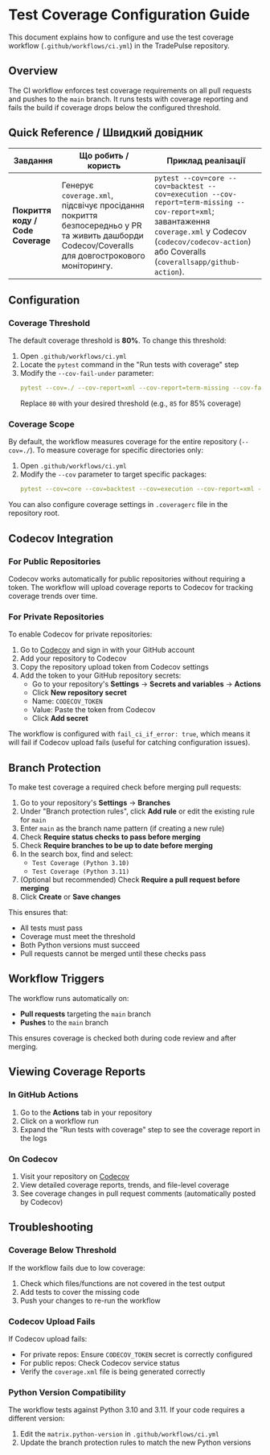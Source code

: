 # Test Coverage Configuration Guide

This document explains how to configure and use the test coverage workflow (`.github/workflows/ci.yml`) in the TradePulse repository.

## Overview

The CI workflow enforces test coverage requirements on all pull requests and pushes to the `main` branch. It runs tests with coverage reporting and fails the build if coverage drops below the configured threshold.

## Quick Reference / Швидкий довідник

| Завдання | Що робить / користь | Приклад реалізації |
| --- | --- | --- |
| **Покриття коду / Code Coverage** | Генерує `coverage.xml`, підсвічує просідання покриття безпосередньо у PR та живить дашборди Codecov/Coveralls для довгострокового моніторингу. | `pytest --cov=core --cov=backtest --cov=execution --cov-report=term-missing --cov-report=xml`; завантаження `coverage.xml` у Codecov (`codecov/codecov-action`) або Coveralls (`coverallsapp/github-action`). |

## Configuration

### Coverage Threshold

The default coverage threshold is **80%**. To change this threshold:

1. Open `.github/workflows/ci.yml`
2. Locate the `pytest` command in the "Run tests with coverage" step
3. Modify the `--cov-fail-under` parameter:
   ```yaml
   pytest --cov=./ --cov-report=xml --cov-report=term-missing --cov-fail-under=85
   ```
   Replace `80` with your desired threshold (e.g., `85` for 85% coverage)

### Coverage Scope

By default, the workflow measures coverage for the entire repository (`--cov=./`). To measure coverage for specific directories only:

1. Open `.github/workflows/ci.yml`
2. Modify the `--cov` parameter to target specific packages:
   ```yaml
   pytest --cov=core --cov=backtest --cov=execution --cov-report=xml --cov-report=term-missing --cov-fail-under=80
   ```

You can also configure coverage settings in `.coveragerc` file in the repository root.

## Codecov Integration

### For Public Repositories

Codecov works automatically for public repositories without requiring a token. The workflow will upload coverage reports to Codecov for tracking coverage trends over time.

### For Private Repositories

To enable Codecov for private repositories:

1. Go to [Codecov](https://codecov.io/) and sign in with your GitHub account
2. Add your repository to Codecov
3. Copy the repository upload token from Codecov settings
4. Add the token to your GitHub repository secrets:
   - Go to your repository's **Settings** → **Secrets and variables** → **Actions**
   - Click **New repository secret**
   - Name: `CODECOV_TOKEN`
   - Value: Paste the token from Codecov
   - Click **Add secret**

The workflow is configured with `fail_ci_if_error: true`, which means it will fail if Codecov upload fails (useful for catching configuration issues).

## Branch Protection

To make test coverage a required check before merging pull requests:

1. Go to your repository's **Settings** → **Branches**
2. Under "Branch protection rules", click **Add rule** or edit the existing rule for `main`
3. Enter `main` as the branch name pattern (if creating a new rule)
4. Check **Require status checks to pass before merging**
5. Check **Require branches to be up to date before merging**
6. In the search box, find and select:
   - `Test Coverage (Python 3.10)`
   - `Test Coverage (Python 3.11)`
7. (Optional but recommended) Check **Require a pull request before merging**
8. Click **Create** or **Save changes**

This ensures that:
- All tests must pass
- Coverage must meet the threshold
- Both Python versions must succeed
- Pull requests cannot be merged until these checks pass

## Workflow Triggers

The workflow runs automatically on:
- **Pull requests** targeting the `main` branch
- **Pushes** to the `main` branch

This ensures coverage is checked both during code review and after merging.

## Viewing Coverage Reports

### In GitHub Actions

1. Go to the **Actions** tab in your repository
2. Click on a workflow run
3. Expand the "Run tests with coverage" step to see the coverage report in the logs

### On Codecov

1. Visit your repository on [Codecov](https://codecov.io/)
2. View detailed coverage reports, trends, and file-level coverage
3. See coverage changes in pull request comments (automatically posted by Codecov)

## Troubleshooting

### Coverage Below Threshold

If the workflow fails due to low coverage:
1. Check which files/functions are not covered in the test output
2. Add tests to cover the missing code
3. Push your changes to re-run the workflow

### Codecov Upload Fails

If Codecov upload fails:
- For private repos: Ensure `CODECOV_TOKEN` secret is correctly configured
- For public repos: Check Codecov service status
- Verify the `coverage.xml` file is being generated correctly

### Python Version Compatibility

The workflow tests against Python 3.10 and 3.11. If your code requires a different version:
1. Edit the `matrix.python-version` in `.github/workflows/ci.yml`
2. Update the branch protection rules to match the new Python versions
